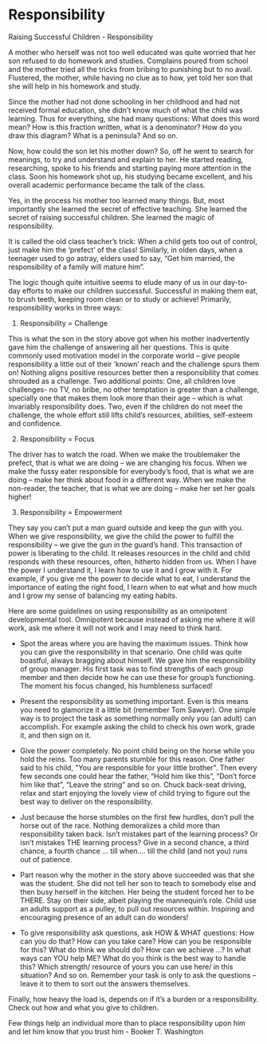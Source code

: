 Responsibility
==============
                    
Raising Successful Children - Responsibility 

A mother who herself was not too well educated was quite worried that her son refused to do homework and studies. Complains poured from school and the mother tried all the tricks from bribing to punishing but to no avail. Flustered, the mother, while having no clue as to how, yet told her son that she will help in his homework and study. 

Since the mother had not done schooling in her childhood and had not received formal education, she didn’t know much of what the child was learning. Thus for everything, she had many questions: What does this word mean? How is this fraction written, what is a denominator? How do you draw this diagram? What is a peninsula? And so on. 

Now, how could the son let his mother down? So, off he went to search for meanings, to try and understand and explain to her. He started reading, researching, spoke to his friends and starting paying more attention in the class. Soon his homework shot up, his studying became excellent, and his overall academic performance became the talk of the class. 

Yes, in the process his mother too learned many things. But, most importantly she learned the secret of effective teaching. She learned the secret of raising successful children. She learned the magic of responsibility. 

It is called the old class teacher’s trick: When a child gets too out of control, just make him the ‘prefect’ of the class! Similarly, in olden days, when a teenager used to go astray, elders used to say, “Get him married, the responsibility of a family will mature him”. 

The logic though quite intuitive seems to elude many of us in our day-to-day efforts to make our children successful. Successful in making them eat, to brush teeth, keeping room clean or to study or achieve! Primarily, responsibility works in three ways: 

1. Responsibility = Challenge 

This is what the son in the story above got when his mother inadvertently gave him the challenge of answering all her questions. This is quite commonly used motivation model in the corporate world – give people responsibility a little out of their ‘known’ reach and the challenge spurs them on! Nothing aligns positive resources better then a responsibility that comes shrouded as a challenge. Two additional points: One, all children love challenges- no TV, no bribe, no other temptation is greater than a challenge, specially one that makes them look more than their age – which is what invariably responsibility does. Two, even if the children do not meet the challenge, the whole effort still lifts child’s resources, abilities, self-esteem and confidence. 

2. Responsibility = Focus 

The driver has to watch the road. When we make the troublemaker the prefect, that is what we are doing – we are changing his focus. When we make the fussy eater responsible for everybody’s food, that is what we are doing – make her think about food in a different way. When we make the non-reader, the teacher, that is what we are doing – make her set her goals higher! 

3. Responsibility = Empowerment 

They say you can’t put a man guard outside and keep the gun with you. When we give responsibility, we give the child the power to fulfill the responsibility – we give the gun in the guard’s hand. This transaction of power is liberating to the child. It releases resources in the child and child responds with these resources, often, hitherto hidden from us. When I have the power I understand it, I learn how to use it and I grow with it. For example, if you give me the power to decide what to eat, I understand the importance of eating the right food, I learn when to eat what and how much and I grow my sense of balancing my eating habits. 

Here are some guidelines on using responsibility as an omnipotent developmental tool. Omnipotent because instead of asking me where it will work, ask me where it will not work and I may need to think hard.

- Spot the areas where you are having the maximum issues. Think how you can give the responsibility in that scenario. One child was quite boastful, always bragging about himself. We gave him the responsibility of group manager. His first task was to find strengths of each group member and then decide how he can use these for group’s functioning. The moment his focus changed, his humbleness surfaced! 

- Present the responsibility as something important. Even is this means you need to glamorize it a little bit (remember Tom Sawyer). One simple way is to project the task as something normally only you (an adult) can accomplish. For example asking the child to check his own work, grade it, and then sign on it. 

- Give the power completely. No point child being on the horse while you hold the reins. Too many parents stumble for this reason. One father said to his child, "You are responsible for your little brother". Then every few seconds one could hear the father, “Hold him like this”, “Don’t force him like that”, “Leave the string” and so on. Chuck back-seat driving, relax and start enjoying the lovely view of child trying to figure out the best way to deliver on the responsibility. 

- Just because the horse stumbles on the first few hurdles, don’t pull the horse out of the race. Nothing demoralizes a child more than responsibility taken back. Isn’t mistakes part of the learning process? Or isn’t mistakes THE learning process? Give in a second chance, a third chance, a fourth chance … till when.... till the child (and not you) runs out of patience. 

- Part reason why the mother in the story above succeeded was that she was the student. She did not tell her son to teach to somebody else and then busy herself in the kitchen. Her being the student forced her to be THERE. Stay on their side, albeit playing the mannequin’s role. Child use an adults support as a pulley, to pull out resources within. Inspiring and encouraging presence of an adult can do wonders! 

- To give responsibility ask questions, ask HOW & WHAT questions: How can you do that? How can you take care? How can you be responsible for this? What do think we should do? How can we achieve …? In what ways can YOU help ME? What do you think is the best way to handle this? Which strength/ resource of yours you can use here/ in this situation? And so on. Remember your task is only to ask the questions – leave it to them to sort out the answers themselves. 

Finally, how heavy the load is, depends on if it’s a burden or a responsibility. Check out how and what you give to children. 

Few things help an individual more than to place responsibility upon him and let him know that you trust him - Booker T. Washington

